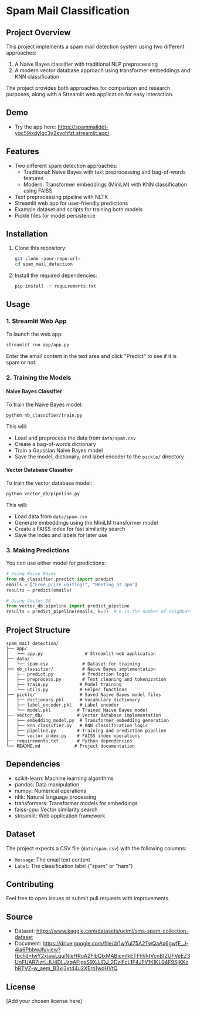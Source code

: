 # Spam Mail Classification

## Project Overview
This project implements a spam mail detection system using two different approaches:
1. A Naive Bayes classifier with traditional NLP preprocessing
2. A modern vector database approach using transformer embeddings and KNN classification

The project provides both approaches for comparison and research purposes, along with a Streamlit web application for easy interaction.

## Demo
- Try the app here: https://spammaildet-ygc59ixdylqc3y2xvohfzt.streamlit.app/

## Features
- Two different spam detection approaches:
  - Traditional: Naive Bayes with text preprocessing and bag-of-words features
  - Modern: Transformer embeddings (MiniLM) with KNN classification using FAISS
- Text preprocessing pipeline with NLTK
- Streamlit web app for user-friendly predictions
- Example dataset and scripts for training both models
- Pickle files for model persistence

## Installation
1. Clone this repository:
   ```bash
   git clone <your-repo-url>
   cd spam_mail_detection
   ```
2. Install the required dependencies:
   ```bash
   pip install -r requirements.txt
   ```

## Usage
### 1. Streamlit Web App
To launch the web app:
```bash
streamlit run app/app.py
```
Enter the email content in the text area and click "Predict" to see if it is spam or not.

### 2. Training the Models

#### Naive Bayes Classifier
To train the Naive Bayes model:
```bash
python nb_classifier/train.py
```
This will:
- Load and preprocess the data from `data/spam.csv`
- Create a bag-of-words dictionary
- Train a Gaussian Naive Bayes model
- Save the model, dictionary, and label encoder to the `pickle/` directory

#### Vector Database Classifier
To train the vector database model:
```bash
python vector_db/pipeline.py
```
This will:
- Load data from `data/spam.csv`
- Generate embeddings using the MiniLM transformer model
- Create a FAISS index for fast similarity search
- Save the index and labels for later use

### 3. Making Predictions
You can use either model for predictions:

```python
# Using Naive Bayes
from nb_classifier.predict import predict
emails = ["Free prize waiting!", "Meeting at 3pm"]
results = predict(emails)

# Using Vector DB
from vector_db.pipeline import predict_pipeline
results = predict_pipeline(emails, k=3)  # k is the number of neighbors
```

## Project Structure
```
spam_mail_detection/
├── app/
│   └── app.py                # Streamlit web application
├── data/
│   └── spam.csv             # Dataset for training
├── nb_classifier/           # Naive Bayes implementation
│   ├── predict.py           # Prediction logic
│   ├── preprocess.py        # Text cleaning and tokenization
│   ├── train.py            # Model training
│   └── utils.py            # Helper functions
├── pickle/                 # Saved Naive Bayes model files
│   ├── dictionary.pkl      # Vocabulary dictionary
│   ├── label_encoder.pkl   # Label encoder
│   └── model.pkl          # Trained Naive Bayes model
├── vector_db/             # Vector database implementation
│   ├── embedding_model.py  # Transformer embedding generation
│   ├── knn_classifier.py   # KNN classification logic
│   ├── pipeline.py        # Training and prediction pipeline
│   └── vector_index.py    # FAISS index operations
├── requirements.txt       # Python dependencies
└── README.md             # Project documentation
```

## Dependencies
- scikit-learn: Machine learning algorithms
- pandas: Data manipulation
- numpy: Numerical operations
- nltk: Natural language processing
- transformers: Transformer models for embeddings
- faiss-cpu: Vector similarity search
- streamlit: Web application framework

## Dataset
The project expects a CSV file (`data/spam.csv`) with the following columns:
- `Message`: The email text content
- `Label`: The classification label ("spam" or "ham")

## Contributing
Feel free to open issues or submit pull requests with improvements.

## Source
- Dataset: https://www.kaggle.com/datasets/uciml/sms-spam-collection-dataset
- Document: https://drive.google.com/file/d/1wYuI75A2TwQaAx6gwfE_J-4ia6PbbwJh/view?fbclid=IwY2xjawLquiNleHRuA2FlbQIxMABicmlkETFhVktVcnBIZUFVeEZ3UnFUAR7izrLJU4DLJzqAFjgsS9XJJDJ_2DzIFcL1F4JFV1KIKL04F9SjKKzhRTVZ-w_aem_B3xj3xt44u2XEro1wqHVtQ

## License
[Add your chosen license here]


